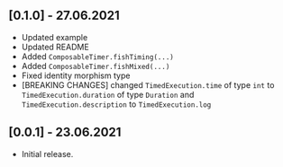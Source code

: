 ## [0.1.0] - 27.06.2021

- Updated example
- Updated README
- Added `ComposableTimer.fishTiming(...)`
- Added `ComposableTimer.fishMixed(...)`
- Fixed identity morphism type
- [BREAKING CHANGES] changed `TimedExecution.time` of type `int` to `TimedExecution.duration` of type `Duration` and `TimedExecution.description` to `TimedExecution.log`

## [0.0.1] - 23.06.2021

- Initial release.
